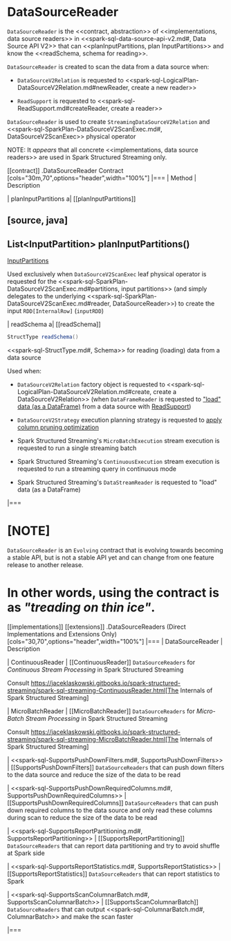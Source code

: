 # DataSourceReader

`DataSourceReader` is the <<contract, abstraction>> of <<implementations, data source readers>> in <<spark-sql-data-source-api-v2.md#, Data Source API V2>> that can <<planInputPartitions, plan InputPartitions>> and know the <<readSchema, schema for reading>>.

`DataSourceReader` is created to scan the data from a data source when:

* `DataSourceV2Relation` is requested to <<spark-sql-LogicalPlan-DataSourceV2Relation.md#newReader, create a new reader>>

* `ReadSupport` is requested to <<spark-sql-ReadSupport.md#createReader, create a reader>>

`DataSourceReader` is used to create `StreamingDataSourceV2Relation` and <<spark-sql-SparkPlan-DataSourceV2ScanExec.md#, DataSourceV2ScanExec>> physical operator

NOTE: It _appears_ that all concrete <<implementations, data source readers>> are used in Spark Structured Streaming only.

[[contract]]
.DataSourceReader Contract
[cols="30m,70",options="header",width="100%"]
|===
| Method
| Description

| planInputPartitions
a| [[planInputPartitions]]

[source, java]
----
List<InputPartition<InternalRow>> planInputPartitions()
----

[InputPartitions](InputPartition.md)

Used exclusively when `DataSourceV2ScanExec` leaf physical operator is requested for the <<spark-sql-SparkPlan-DataSourceV2ScanExec.md#partitions, input partitions>> (and simply delegates to the underlying <<spark-sql-SparkPlan-DataSourceV2ScanExec.md#reader, DataSourceReader>>) to create the input `RDD[InternalRow]` (`inputRDD`)

| readSchema
a| [[readSchema]]

```java
StructType readSchema()
```

<<spark-sql-StructType.md#, Schema>> for reading (loading) data from a data source

Used when:

* `DataSourceV2Relation` factory object is requested to <<spark-sql-LogicalPlan-DataSourceV2Relation.md#create, create a DataSourceV2Relation>> (when `DataFrameReader` is requested to ["load" data (as a DataFrame)](DataFrameReader.md#load) from a data source with [ReadSupport](spark-sql-ReadSupport.md))

* `DataSourceV2Strategy` execution planning strategy is requested to [apply column pruning optimization](execution-planning-strategies/DataSourceV2Strategy.md#pruneColumns)

* Spark Structured Streaming's `MicroBatchExecution` stream execution is requested to run a single streaming batch

* Spark Structured Streaming's `ContinuousExecution` stream execution is requested to run a streaming query in continuous mode

* Spark Structured Streaming's `DataStreamReader` is requested to "load" data (as a DataFrame)

|===

[NOTE]
====
`DataSourceReader` is an `Evolving` contract that is evolving towards becoming a stable API, but is not a stable API yet and can change from one feature release to another release.

In other words, using the contract is as _"treading on thin ice"_.
====

[[implementations]]
[[extensions]]
.DataSourceReaders (Direct Implementations and Extensions Only)
[cols="30,70",options="header",width="100%"]
|===
| DataSourceReader
| Description

| ContinuousReader
| [[ContinuousReader]] `DataSourceReaders` for *Continuous Stream Processing* in Spark Structured Streaming

Consult https://jaceklaskowski.gitbooks.io/spark-structured-streaming/spark-sql-streaming-ContinuousReader.html[The Internals of Spark Structured Streaming]

| MicroBatchReader
| [[MicroBatchReader]] `DataSourceReaders` for *Micro-Batch Stream Processing* in Spark Structured Streaming

Consult https://jaceklaskowski.gitbooks.io/spark-structured-streaming/spark-sql-streaming-MicroBatchReader.html[The Internals of Spark Structured Streaming]

| <<spark-sql-SupportsPushDownFilters.md#, SupportsPushDownFilters>>
| [[SupportsPushDownFilters]] `DataSourceReaders` that can push down filters to the data source and reduce the size of the data to be read

| <<spark-sql-SupportsPushDownRequiredColumns.md#, SupportsPushDownRequiredColumns>>
| [[SupportsPushDownRequiredColumns]] `DataSourceReaders` that can push down required columns to the data source and only read these columns during scan to reduce the size of the data to be read

| <<spark-sql-SupportsReportPartitioning.md#, SupportsReportPartitioning>>
| [[SupportsReportPartitioning]] `DataSourceReaders` that can report data partitioning and try to avoid shuffle at Spark side

| <<spark-sql-SupportsReportStatistics.md#, SupportsReportStatistics>>
| [[SupportsReportStatistics]] `DataSourceReaders` that can report statistics to Spark

| <<spark-sql-SupportsScanColumnarBatch.md#, SupportsScanColumnarBatch>>
| [[SupportsScanColumnarBatch]] `DataSourceReaders` that can output <<spark-sql-ColumnarBatch.md#, ColumnarBatch>> and make the scan faster

|===
